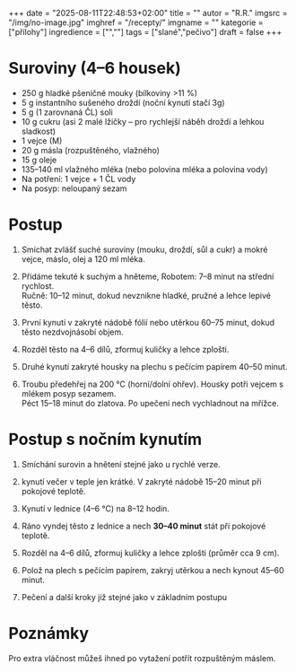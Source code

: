 
+++
date = "2025-08-11T22:48:53+02:00"
title = ""
autor = "R.R."
imgsrc = "/img/no-image.jpg"
imghref = "/recepty/"
imgname = ""
kategorie = ["přílohy"]
ingredience = ["",""]
tags = ["slané","pečivo"]
draft = false
+++


# Suroviny (4–6 housek)
- 250 g hladké pšeničné mouky (bílkoviny >11 %)  
- 5 g instantního sušeného droždí  (noční kynutí stačí 3g)
- 5 g (1 zarovnaná ČL) soli  
- 10 g cukru (asi 2 malé lžičky – pro rychlejší náběh droždí a lehkou sladkost)  
- 1 vejce (M)  
- 20 g másla (rozpuštěného, vlažného)  
- 15 g oleje
- 135–140 ml vlažného mléka (nebo polovina mléka a polovina vody)  
- Na potření: 1 vejce + 1 ČL vody  
- Na posyp: neloupaný sezam

# Postup
1. Smíchat zvlášť suché suroviny (mouku, droždí, sůl a cukr) a mokré vejce, máslo, olej a 120 ml mléka. 
2. Přidáme tekuté k suchým a hněteme, Robotem: 7–8 minut na střední rychlost.  
   Ručně: 10–12 minut, dokud nevznikne hladké, pružné a lehce lepivé těsto.

3. První kynutí v zakryté nádobě fólií nebo utěrkou 60–75 minut, dokud těsto nezdvojnásobí objem.

4. Rozděl těsto na 4–6 dílů, zformuj kuličky a lehce zplošti.

5. Druhé kynutí zakryté housky na plechu s pečícím papírem 40–50 minut.

6. Troubu předehřej na 200 °C (horní/dolní ohřev). Housky potři vejcem s mlékem posyp sezamem.  
   Péct 15–18 minut do zlatova. Po upečení nech vychladnout na mřížce.

# Postup s nočním kynutím

1. Smíchání surovin a hnětení stejné jako u rychlé verze.

2. kynutí večer v teple jen krátké. V zakryté nádobě 15–20 minut při pokojové teplotě.

3. Kynutí v lednice (4–6 °C) na 8–12 hodin.

4. Ráno vyndej těsto z lednice a nech **30–40 minut** stát při pokojové teplotě.  
5. Rozděl na 4–6 dílů, zformuj kuličky a lehce zplošti (průměr cca 9 cm).  
6. Polož na plech s pečícím papírem, zakryj utěrkou a nech kynout 45–60 minut.
7. Pečení a další kroky již stejné jako v základním postupu  

# Poznámky
Pro extra vláčnost můžeš ihned po vytažení potřít rozpuštěným máslem. 
<!-- --> 